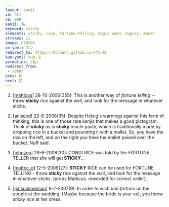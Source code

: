 ```yaml
---
layout: kanji
v4: 921
v6: 989
kanji: 粘
keyword: sticky
elements: sticky, rice, fortune-telling, magic wand, augury, mouth
strokes: 11
image: E7B298
on-yomi: ネン
redirect_to: https://hochanh.github.io/rtk/粘
kun-yomi: ねば.る
permalink: /粘/
redirect_from:
 - /989/
prev: 粉
next: 粒
---
```


1) [<a href="http://kanji.koohii.com/profile/matticus">matticus</a>] 28-10-2006(355): This is another way of <em>fortune telling</em> -- throw<strong> sticky</strong> <em>rice</em> against the wall, and look for the message in whatever sticks.

2) [<a href="http://kanji.koohii.com/profile/aniseed">aniseed</a>] 22-8-2008(35): Despite Heisig&#039;s warnings against this form of thinking, this is one of those rare kanjis that makes a good pictogram. Think of<strong> sticky</strong> as in<strong> sticky</strong> mochi paste, which is traditionally made by dropping rice in a bucket and pounding it with a mallet. So, you have the rice on the left, and on the right you have the mallet poised over the bucket. Nuff said.

3) [<a href="http://kanji.koohii.com/profile/johnzep">johnzep</a>] 29-6-2008(30): CONDI RICE was told by the FORTUNE TELLER that she will get<strong> STICKY</strong>...

4) [<a href="http://kanji.koohii.com/profile/mattoc_g">mattoc_g</a>] 12-5-2009(27): <strong>STICKY</strong> RICE can be used for FORTUNE TELLING - throw<strong> sticky</strong> rice against the wall, and look for the message in whatever sticks. (props Matticus. reworded for correct order).

5) [<a href="http://kanji.koohii.com/profile/jimsublimeman">jimsublimeman</a>] 9-7-2007(9): In order to wish bad <em>fortune</em> on the couple at the wedding, (Maybe because the bride is your ex), you throw <em>sticky</em> <em>rice</em> at her dress.

